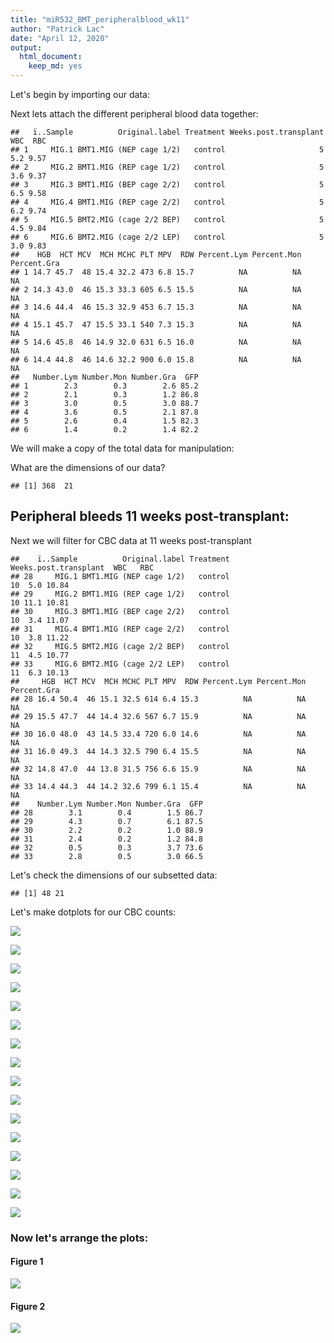 ```yaml
---
title: "miR532_BMT_peripheralblood_wk11"
author: "Patrick Lac"
date: "April 12, 2020"
output: 
  html_document: 
    keep_md: yes
---
```






Let's begin by importing our data:



Next lets attach the different peripheral blood data together:

```
##   ï..Sample          Original.label Treatment Weeks.post.transplant WBC  RBC
## 1     MIG.1 BMT1.MIG (NEP cage 1/2)   control                     5 5.2 9.57
## 2     MIG.2 BMT1.MIG (REP cage 1/2)   control                     5 3.6 9.37
## 3     MIG.3 BMT1.MIG (BEP cage 2/2)   control                     5 6.5 9.58
## 4     MIG.4 BMT1.MIG (REP cage 2/2)   control                     5 6.2 9.74
## 5     MIG.5 BMT2.MIG (cage 2/2 BEP)   control                     5 4.5 9.84
## 6     MIG.6 BMT2.MIG (cage 2/2 LEP)   control                     5 3.0 9.83
##    HGB  HCT MCV  MCH MCHC PLT MPV  RDW Percent.Lym Percent.Mon Percent.Gra
## 1 14.7 45.7  48 15.4 32.2 473 6.8 15.7          NA          NA          NA
## 2 14.3 43.0  46 15.3 33.3 605 6.5 15.5          NA          NA          NA
## 3 14.6 44.4  46 15.3 32.9 453 6.7 15.3          NA          NA          NA
## 4 15.1 45.7  47 15.5 33.1 540 7.3 15.3          NA          NA          NA
## 5 14.6 45.8  46 14.9 32.0 631 6.5 16.0          NA          NA          NA
## 6 14.4 44.8  46 14.6 32.2 900 6.0 15.8          NA          NA          NA
##   Number.Lym Number.Mon Number.Gra  GFP
## 1        2.3        0.3        2.6 85.2
## 2        2.1        0.3        1.2 86.8
## 3        3.0        0.5        3.0 88.7
## 4        3.6        0.5        2.1 87.8
## 5        2.6        0.4        1.5 82.3
## 6        1.4        0.2        1.4 82.2
```

We will make a copy of the total data for manipulation:

What are the dimensions of our data?

```
## [1] 368  21
```

## Peripheral bleeds 11 weeks post-transplant:
Next we will filter for CBC data at 11 weeks post-transplant

```
##    ï..Sample          Original.label Treatment Weeks.post.transplant  WBC   RBC
## 28     MIG.1 BMT1.MIG (NEP cage 1/2)   control                    10  5.0 10.84
## 29     MIG.2 BMT1.MIG (REP cage 1/2)   control                    10 11.1 10.81
## 30     MIG.3 BMT1.MIG (BEP cage 2/2)   control                    10  3.4 11.07
## 31     MIG.4 BMT1.MIG (REP cage 2/2)   control                    10  3.8 11.22
## 32     MIG.5 BMT2.MIG (cage 2/2 BEP)   control                    11  4.5 10.77
## 33     MIG.6 BMT2.MIG (cage 2/2 LEP)   control                    11  6.3 10.13
##     HGB  HCT MCV  MCH MCHC PLT MPV  RDW Percent.Lym Percent.Mon Percent.Gra
## 28 16.4 50.4  46 15.1 32.5 614 6.4 15.3          NA          NA          NA
## 29 15.5 47.7  44 14.4 32.6 567 6.7 15.9          NA          NA          NA
## 30 16.0 48.0  43 14.5 33.4 720 6.0 14.6          NA          NA          NA
## 31 16.0 49.3  44 14.3 32.5 790 6.4 15.5          NA          NA          NA
## 32 14.8 47.0  44 13.8 31.5 756 6.6 15.9          NA          NA          NA
## 33 14.4 44.3  44 14.2 32.6 799 6.1 15.4          NA          NA          NA
##    Number.Lym Number.Mon Number.Gra  GFP
## 28        3.1        0.4        1.5 86.7
## 29        4.3        0.7        6.1 87.5
## 30        2.2        0.2        1.0 88.9
## 31        2.4        0.2        1.2 84.8
## 32        0.5        0.3        3.7 73.6
## 33        2.8        0.5        3.0 66.5
```

Let's check the dimensions of our subsetted data:

```
## [1] 48 21
```

Let's make dotplots for our CBC counts:

![](miR532_BMT_peripheralblood_wk11_files/figure-html/wk11.WBC-1.png)<!-- -->



![](miR532_BMT_peripheralblood_wk11_files/figure-html/wk11.RBC-1.png)<!-- -->



![](miR532_BMT_peripheralblood_wk11_files/figure-html/wk11.HGB-1.png)<!-- -->



![](miR532_BMT_peripheralblood_wk11_files/figure-html/wk11.HCT-1.png)<!-- -->



![](miR532_BMT_peripheralblood_wk11_files/figure-html/wk11.PLT-1.png)<!-- -->



![](miR532_BMT_peripheralblood_wk11_files/figure-html/wk11.MCV-1.png)<!-- -->



![](miR532_BMT_peripheralblood_wk11_files/figure-html/wk11.MCH-1.png)<!-- -->



![](miR532_BMT_peripheralblood_wk11_files/figure-html/wk11.MCHC-1.png)<!-- -->



![](miR532_BMT_peripheralblood_wk11_files/figure-html/wk11.RDW-1.png)<!-- -->



![](miR532_BMT_peripheralblood_wk11_files/figure-html/wk11.MPV-1.png)<!-- -->



![](miR532_BMT_peripheralblood_wk11_files/figure-html/wk11.Percent.Lym-1.png)<!-- -->



![](miR532_BMT_peripheralblood_wk11_files/figure-html/wk11.Percent.Mon-1.png)<!-- -->



![](miR532_BMT_peripheralblood_wk11_files/figure-html/wk11.Percent.Gra-1.png)<!-- -->



![](miR532_BMT_peripheralblood_wk11_files/figure-html/wk11.Number.Lym-1.png)<!-- -->



![](miR532_BMT_peripheralblood_wk11_files/figure-html/wk11.Number.Mon-1.png)<!-- -->



![](miR532_BMT_peripheralblood_wk11_files/figure-html/wk11.Number.Gra-1.png)<!-- -->

### Now let's arrange the plots:
#### Figure 1
![](miR532_BMT_peripheralblood_wk11_files/figure-html/figure1-1.png)<!-- -->

#### Figure 2
![](miR532_BMT_peripheralblood_wk11_files/figure-html/figure2-1.png)<!-- -->

  
          

